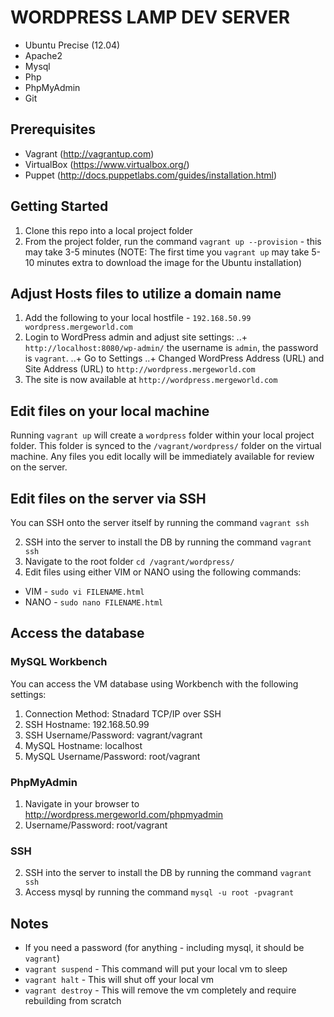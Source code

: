 # WORDPRESS LAMP DEV SERVER
+ Ubuntu Precise (12.04)
+ Apache2
+ Mysql
+ Php
+ PhpMyAdmin
+ Git

## Prerequisites
+ Vagrant (http://vagrantup.com)
+ VirtualBox (https://www.virtualbox.org/)
+ Puppet (http://docs.puppetlabs.com/guides/installation.html)

## Getting Started

1. Clone this repo into a local project folder
3. From the project folder, run the command `vagrant up --provision` - this may take 3-5 minutes (NOTE: The first time you `vagrant up` may take 5-10 minutes extra to download the image for the Ubuntu installation)

## Adjust Hosts files to utilize a domain name

1. Add the following to your local hostfile - `192.168.50.99 wordpress.mergeworld.com`
2. Login to WordPress admin and adjust site settings:
..+ `http://localhost:8080/wp-admin/` the username is `admin`, the password is `vagrant`.
..+ Go to Settings
..+ Changed WordPress Address (URL) and Site Address (URL) to `http://wordpress.mergeworld.com`
3. The site is now available at `http://wordpress.mergeworld.com`

## Edit files on your local machine
Running `vagrant up` will create a `wordpress` folder within your local project folder. This folder is synced to the `/vagrant/wordpress/` folder on the virtual machine. Any files you edit locally will be immediately available for review on the server.

## Edit files on the server via SSH
You can SSH onto the server itself by running the command `vagrant ssh`

2. SSH into the server to install the DB by running the command `vagrant ssh`
3. Navigate to the root folder `cd /vagrant/wordpress/`
4. Edit files using either VIM or NANO using the following commands:
  + VIM - `sudo vi FILENAME.html`
  + NANO - `sudo nano FILENAME.html`

## Access the database

### MySQL Workbench
You can access the VM database using Workbench with the following settings:

1. Connection Method: Stnadard TCP/IP over SSH
2. SSH Hostname: 192.168.50.99
3. SSH Username/Password: vagrant/vagrant
4. MySQL Hostname: localhost 
5. MySQL Username/Password: root/vagrant

### PhpMyAdmin
1. Navigate in your browser to http://wordpress.mergeworld.com/phpmyadmin
2. Username/Password: root/vagrant

### SSH
2. SSH into the server to install the DB by running the command `vagrant ssh`
4. Access mysql by running the command `mysql -u root -pvagrant`

## Notes
* If you need a password (for anything - including mysql, it should be `vagrant`)
* `vagrant suspend` - This command will put your local vm to sleep
* `vagrant halt` - This will shut off your local vm
* `vagrant destroy` - This will remove the vm completely and require rebuilding from scratch




